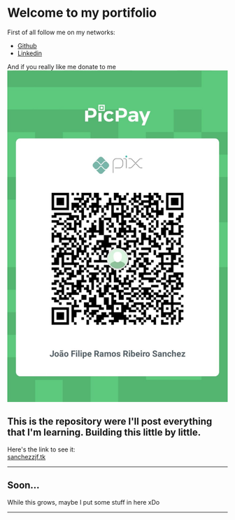 # Welcome to my portifolio

First of all follow me on my networks:
- [Github](https://github.com/sanchezzjf)
- [Linkedin](https://www.linkedin.com/in/jo%C3%A3o-filipe-sanchez-519058213/)

And if you really like me donate to me
![pix](./img/pix.jpeg)

This is the repository were I'll post everything that I'm learning. Building this little by little.
---

Here's the link to see it:<br>
[sanchezzjf.tk](http://sanchezzjf.tk)


---
## Soon...

While this grows, maybe I put some stuff in here xDo

---

